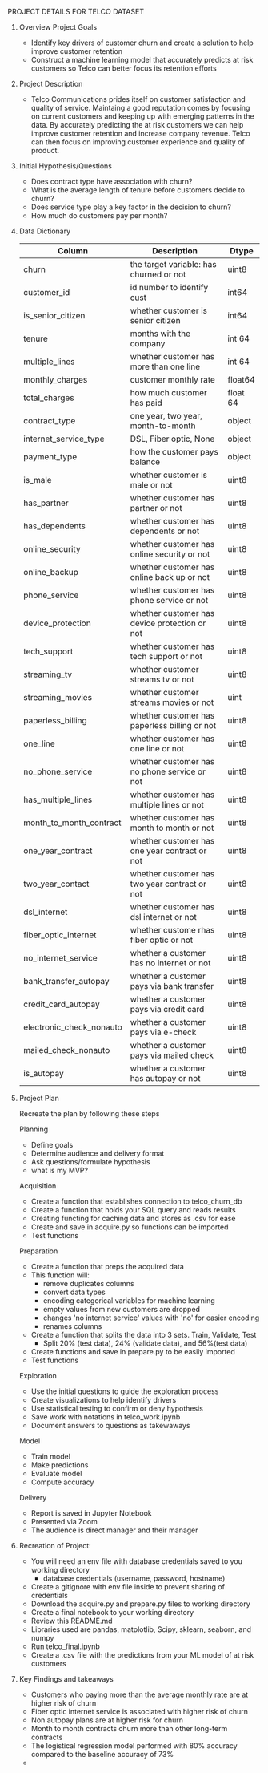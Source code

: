 PROJECT DETAILS FOR TELCO DATASET

1. Overview
    Project Goals
    - Identify key drivers of customer churn and create a solution to help improve customer retention
    - Construct a machine learning model that accurately predicts at risk customers so Telco can better focus its retention efforts 

2. Project Description
    - Telco Communications prides itself on customer satisfaction and quality of service. Maintaing a good reputation comes by focusing on current customers and keeping up with emerging patterns in the data. By accurately predicting the at risk customers we can help improve customer retention and increase company revenue. Telco can then focus on improving customer experience and quality of product.

3. Initial Hypothesis/Questions

    - Does contract type have association with churn?
    - What is the average length of tenure before customers decide to churn? 
    - Does service type play a key factor in the decision to churn? 
    - How much do customers pay per month?
    
4. Data Dictionary

    |Column | Description | Dtype|
    |--------- | --------- | ----------- |
    churn | the target variable: has churned or not | uint8 |
    customer_id | id number to identify cust | int64 |
    is_senior_citizen | whether customer is senior citizen | int64 |
    tenure | months with the company | int 64 |
    multiple_lines | whether customer has more than one line | int 64 |
    monthly_charges | customer monthly rate | float64 |
    total_charges | how much customer has paid | float 64 |
    contract_type | one year, two year, month-to-month | object |
    internet_service_type | DSL, Fiber optic, None | object |
    payment_type | how the customer pays balance | object |
    is_male | whether customer is male or not | uint8 |
    has_partner | whether customer has partner or not | uint8 |
    has_dependents | whether customer has dependents or not | uint8 |
    online_security | whether customer has online security or not | uint8 |
    online_backup | whether customer has online back up or not |uint8 |
    phone_service | whether customer has phone service or not | uint8 |
    device_protection | whether customer has device protection or not | uint8 |
    tech_support | whether customer has tech support or not | uint8 |
    streaming_tv | whether customer streams tv or not | uint8  |
    streaming_movies | whether customer streams movies or not | uint |
    paperless_billing | whether customer has paperless billing or not | uint8 |
    one_line | whether customer has one line or not | uint8 |
    no_phone_service | whether customer has no phone service or not | uint8 |
    has_multiple_lines | whether customer has multiple lines or not | uint8 |
    month_to_month_contract | whether customer has month to month or not | uint8 |
    one_year_contract | whether customer has one year contract or not | uint8 |
    two_year_contact | whether customer has two year contract or not | uint8 |
    dsl_internet | whether customer has dsl internet or not | uint8 |
    fiber_optic_internet | whether custome rhas fiber optic or not | uint8 |
    no_internet_service | whether a customer has no internet or not | uint8 |
    bank_transfer_autopay | whether a customer pays via bank transfer | uint8 |
    credit_card_autopay | whether a customer pays via credit card | uint8 |
    electronic_check_nonauto | whether a customer pays via e-check | uint8 |
    mailed_check_nonauto | whether a customer pays via mailed check | uint8 |
    is_autopay | whether a customer has autopay or not | uint8 |

6. Project Plan

    Recreate the plan by following these steps

    Planning
    - Define goals
    - Determine audience and delivery format
    - Ask questions/formulate hypothesis
    - what is my MVP?

    Acquisition
    - Create a function that establishes connection to telco_churn_db
    - Create a function that holds your SQL query and reads results
    - Creating functing for caching data and stores as .csv for ease
    - Create and save in acquire.py so functions can be imported
    - Test functions

    Preparation
    - Create a function that preps the acquired data
    - This function will:
        - remove duplicates columns 
        - convert data types
        - encoding categorical variables for machine learning
        - empty values from new customers are dropped
        - changes 'no internet service' values with 'no' for easier encoding
        - renames columns
    - Create a function that splits the data into 3 sets. Train, Validate, Test
        - Split 20% (test data), 24% (validate data), and 56%(test data)
    - Create functions and save in prepare.py to be easily imported
    - Test functions
    
    Exploration
    - Use the initial questions to guide the exploration process
    - Create visualizations to help identify drivers
    - Use statistical testing to confirm or deny hypothesis
    - Save work with notations in telco_work.ipynb
    - Document answers to questions as takewaways

    Model
    - Train model
    - Make predictions
    - Evaluate model
    - Compute accuracy

    Delivery
    - Report is saved in Jupyter Notebook
    - Presented via Zoom
    - The audience is direct manager and their manager

7. Recreation of Project:
    - You will need an env file with database credentials saved to you working directory
        - database credentials (username, password, hostname) 
    - Create a gitignore with env file inside to prevent sharing of credentials
    - Download the acquire.py and prepare.py files to working directory
    - Create a final notebook to your working directory
    - Review this README.md
    - Libraries used are pandas, matplotlib, Scipy, sklearn, seaborn, and numpy
    - Run telco_final.ipynb
    - Create a .csv file with the predictions from your ML model of at risk customers

8. Key Findings and takeaways
    - Customers who paying more than the average monthly rate are at higher risk of churn 
    - Fiber optic internet service is associated with higher risk of churn
    - Non autopay plans are at higher risk for churn
    - Month to month contracts churn more than other long-term contracts
    - The logistical regression model performed with 80% accuracy compared to the baseline accuracy of 73%
    - 